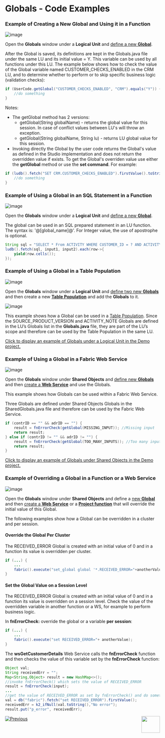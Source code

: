 # Globals - Code Examples

### Example of Creating a New Global and Using it in a Function

![image](images/08_04_01_NEW_GLOBAL.png)

Open the **Globals** window under a **Logical Unit** and [define a new **Global**](/articles/08_globals/01_globals_overview.md#how-do-i-create-or-edit-a-global).

After the Global is saved, its definitions are kept in the Globals.java file under the same LU and its initial value = Y. This variable can be used by all functions under this LU. The example below shows how to check the value of the Global variable named CUSTOMER_CHECKS_ENABLED in the CRM LU, and to determine whether to perform or to skip specific business logic (validation checks):

~~~java
if (UserCode.getGlobal("CUSTOMER_CHECKS_ENABLED", "CRM").equals("Y")) {
	//do something
}
~~~

Notes: 

- The getGlobal method has 2 versions:
   - getGlobal(String globalName) - returns the global value for this session. In case of conflict values between LU's will throw an exception.
   - getGlobal(String globalName, String lu) - returns LU global value for this session.
- Invoking directly the Global by the user code returns the Global's value as defined in the Studio implementation and does not return the overridden value if exists. To get the Global's overriden value use either the **getGlobal** method or use the **set command**. For example:
~~~java
if (ludb().fetch("SET CRM.CUSTOMER_CHECKS_ENABLED").firstValue().toString().equals("Y")) {
	//do something
}
~~~

### Example of Using a Global in an SQL Statement in a Function

![image](images/08_04_06_global_in_sql.PNG)

Open the **Globals** window under a **Logical Unit** and [define a new **Global**](/articles/08_globals/01_globals_overview.md#how-do-i-create-or-edit-a-global).

The global can be used in an SQL prepared statement in an LU function. The syntax is: '@[global_name]@'. For Integer value, the use of apostrophe is optional.

~~~java
String sql = "SELECT * From ACTIVITY WHERE CUSTOMER_ID = ? AND ACTIVITY_ID = ? AND NEW_NOTE_IND = @NEW_IND@";
ludb().fetch(sql, input1, input2).each(row->{
    yield(row.cells());
});
~~~

### Example of Using a Global in a Table Population

![image](images/08_04_02_TABLE_POPULATION.png)

Open the **Globals** window under a **Logical Unit** and [define two new **Globals**](/articles/08_globals/01_globals_overview.md) and then create a new [**Table Population**](/articles/07_table_population/01_table_population_overview.md) and add the **Globals** to it.

![image](images/08_04_03_new_Table_Population.png)

This example shows how a Global can be used in a [Table Population](/articles/07_table_population/01_table_population_overview.md). Since the SOURCE_PRODUCT_VERSION and ACTIVITY_NOTE Globals are defined in the LU’s Globals list in the **Globals.java** file, they are part of the LU’s scope and therefore can be used by the Table Population in the same LU.

[Click to display an example of Globals under a Logical Unit in the Demo project.](/articles/demo_project/README.md)

### Example of Using a Global in a Fabric Web Service

![image](images/08_04_04_GLOBAL_IN_WS.png)

Open the **Globals** window under **Shared Objects** and [define new **Globals**](/articles/08_globals/01_globals_overview.md#how-do-i-create-or-edit-a-global) and then [create a **Web Service**](/articles/15_web_services_and_graphit/03_create_a_web_service.md#creating-a-web-service) and use the Globals.

This example shows how Globals can be used within a Fabric Web Service.

Three Globals are defined under Shared Objects Globals in the SharedGlobals.java file and therefore can be used by the Fabric Web Service.

~~~java
if (contrID == "" && adrID == "") {
	result = fnErrorCheck(getGlobal(MISSING_INPUT)); //Missing input
	return result;	
} else if (contrID != "" && adrID != "") {
	result = fnErrorCheck(getGlobal(TOO_MANY_INPUTS)); //Too many inputs
	return result;
}
~~~


[Click to display an example of Globals under Shared Objects in the Demo project.](/articles/demo_project/README.md)

### Example of Overriding a Global in a Function or a Web Service

![image](images/08_04_05_FUNC_OR_WS.png)

Open the **Globals** window under **Shared Objects** and define a [new **Global**](/articles/08_globals/01_globals_overview.md#how-do-i-create-or-edit-a-global) and then [create a **Web Service**](/articles/15_web_services_and_graphit/03_create_a_web_service.md#creating-a-web-service) or a [**Project function**](/articles/07_table_population/08_project_functions.md) that will override the initial value of this Global.

The following examples show how a Global can be overridden in a cluster and per session.

#### Override the Global Per Cluster
The RECEIVED_ERROR Global is created with an initial value of 0 and in a function its value is overridden per cluster.

~~~java
if (...) {
	...
	fabric().execute("set_global global '*.RECEIVED_ERROR="+anotherValue+"'");
}
~~~


#### Set the Global Value on a Session Level

The RECEIVED_ERROR Global is created with an initial value of 0 and in a function its value is overridden on a session level. Check the value of the overridden variable in another function or a WS, for example to perform business logic. 

In **fnErrorCheck:** override the global or a variable **per session**:

~~~java
if (...) {
	...
    fabric().execute("set RECEIVED_ERROR="+ anotherValue);
}
~~~


The **wsGetCustomerDetails** Web Service calls the **fnErrorCheck** function and then checks the value of this variable set by the **fnErrorCheck** function:

~~~java
Object val;
String receivedErr = "";
Map<String,Object> result = new HashMap<>(); 
//invoke fnErrorCheck() which sets the value of RECEIVED_ERROR
result = fnErrorCheck(input); 
...
//get the value of RECEIVED_ERROR as set by fnErrorCheck() and do something...
val = db("fabric").fetch("set RECEIVED_ERROR").firstValue();
receivedErr = k2_ifNull(val.toString(),"No error");
result.put("p_error", receivedErr);
~~~



[![Previous](/articles/images/Previous.png)](/articles/08_globals/03_set_globals.md)  [<img align="right" width="60" height="54" src="/articles/images/Next.png">](/articles/08_globals/05_globals_overrides_priorities.md)




